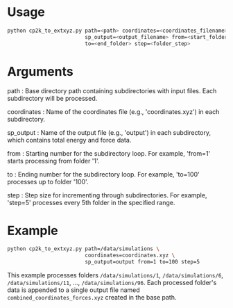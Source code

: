 # Usage
```sh 
python cp2k_to_extxyz.py path=<path> coordinates=<coordinates_filename> \
                         sp_output=<output_filename> from=<start_folder> \
                         to=<end_folder> step=<folder_step>
```

# Arguments
path          : Base directory path containing subdirectories with input files. Each subdirectory will be processed.

coordinates   : Name of the coordinates file (e.g., 'coordinates.xyz') in each subdirectory.

sp_output     : Name of the output file (e.g., 'output') in each subdirectory, which contains total energy and force data.

from          : Starting number for the subdirectory loop. For example, 'from=1' starts processing from folder '1'.

to            : Ending number for the subdirectory loop. For example, 'to=100' processes up to folder '100'.

step          : Step size for incrementing through subdirectories. For example, 'step=5' processes every 5th folder in the specified range.

# Example
```sh
python cp2k_to_extxyz.py path=/data/simulations \
                         coordinates=coordinates.xyz \
                         sp_output=output from=1 to=100 step=5
```
This example processes folders `/data/simulations/1`, `/data/simulations/6`, `/data/simulations/11`, ..., `/data/simulations/96`. 
Each processed folder's data is appended to a single output file named `combined_coordinates_forces.xyz` created in the base path.